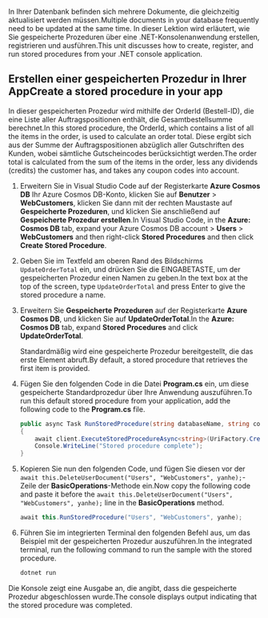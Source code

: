 <span data-ttu-id="29fe7-101">In Ihrer Datenbank befinden sich mehrere Dokumente, die gleichzeitig aktualisiert werden müssen.</span><span class="sxs-lookup"><span data-stu-id="29fe7-101">Multiple documents in your database frequently need to be updated at the same time.</span></span> <span data-ttu-id="29fe7-102">In dieser Lektion wird erläutert, wie Sie gespeicherte Prozeduren über eine .NET-Konsolenanwendung erstellen, registrieren und ausführen.</span><span class="sxs-lookup"><span data-stu-id="29fe7-102">This unit discusses how to create, register, and run stored procedures from your .NET console application.</span></span>

## <a name="create-a-stored-procedure-in-your-app"></a><span data-ttu-id="29fe7-103">Erstellen einer gespeicherten Prozedur in Ihrer App</span><span class="sxs-lookup"><span data-stu-id="29fe7-103">Create a stored procedure in your app</span></span>

<span data-ttu-id="29fe7-104">In dieser gespeicherten Prozedur wird mithilfe der OrderId (Bestell-ID), die eine Liste aller Auftragspositionen enthält, die Gesamtbestellsumme berechnet.</span><span class="sxs-lookup"><span data-stu-id="29fe7-104">In this stored procedure, the OrderId, which contains a list of all the items in the order, is used to calculate an order total.</span></span> <span data-ttu-id="29fe7-105">Diese ergibt sich aus der Summe der Auftragspositionen abzüglich aller Gutschriften des Kunden, wobei sämtliche Gutscheincodes berücksichtigt werden.</span><span class="sxs-lookup"><span data-stu-id="29fe7-105">The order total is calculated from the sum of the items in the order, less any dividends (credits) the customer has, and takes any coupon codes into account.</span></span>

1. <span data-ttu-id="29fe7-106">Erweitern Sie in Visual Studio Code auf der Registerkarte **Azure Cosmos DB** Ihr Azure Cosmos DB-Konto, klicken Sie auf **Benutzer** > **WebCustomers**, klicken Sie dann mit der rechten Maustaste auf **Gespeicherte Prozeduren**, und klicken Sie anschließend auf **Gespeicherte Prozedur erstellen**.</span><span class="sxs-lookup"><span data-stu-id="29fe7-106">In Visual Studio Code, in the **Azure: Cosmos DB** tab, expand your Azure Cosmos DB account > **Users** > **WebCustomers** and then right-click **Stored Procedures** and then click **Create Stored Procedure**.</span></span>

1. <span data-ttu-id="29fe7-107">Geben Sie im Textfeld am oberen Rand des Bildschirms `UpdateOrderTotal` ein, und drücken Sie die EINGABETASTE, um der gespeicherten Prozedur einen Namen zu geben.</span><span class="sxs-lookup"><span data-stu-id="29fe7-107">In the text box at the top of the screen, type `UpdateOrderTotal` and press Enter to give the stored procedure a name.</span></span>

1. <span data-ttu-id="29fe7-108">Erweitern Sie **Gespeicherte Prozeduren** auf der Registerkarte **Azure Cosmos DB**, und klicken Sie auf **UpdateOrderTotal**.</span><span class="sxs-lookup"><span data-stu-id="29fe7-108">In the **Azure: Cosmos DB** tab, expand **Stored Procedures** and click **UpdateOrderTotal**.</span></span>

    <span data-ttu-id="29fe7-109">Standardmäßig wird eine gespeicherte Prozedur bereitgestellt, die das erste Element abruft.</span><span class="sxs-lookup"><span data-stu-id="29fe7-109">By default, a stored procedure that retrieves the first item is provided.</span></span>

1. <span data-ttu-id="29fe7-110">Fügen Sie den folgenden Code in die Datei **Program.cs** ein, um diese gespeicherte Standardprozedur über Ihre Anwendung auszuführen.</span><span class="sxs-lookup"><span data-stu-id="29fe7-110">To run this default stored procedure from your application, add the following code to the **Program.cs** file.</span></span>

    ```csharp
    public async Task RunStoredProcedure(string databaseName, string collectionName, User user)
    {
        await client.ExecuteStoredProcedureAsync<string>(UriFactory.CreateStoredProcedureUri(databaseName, collectionName, "UpdateOrderTotal"), new RequestOptions { PartitionKey = new PartitionKey(user.UserId) });
        Console.WriteLine("Stored procedure complete");
    }
    ```

1. <span data-ttu-id="29fe7-111">Kopieren Sie nun den folgenden Code, und fügen Sie diesen vor der `await this.DeleteUserDocument("Users", "WebCustomers", yanhe);`-Zeile der **BasicOperations**-Methode ein.</span><span class="sxs-lookup"><span data-stu-id="29fe7-111">Now copy the following code and paste it before the `await this.DeleteUserDocument("Users", "WebCustomers", yanhe);` line in the **BasicOperations** method.</span></span>

    ```csharp
    await this.RunStoredProcedure("Users", "WebCustomers", yanhe);
    ```

1. <span data-ttu-id="29fe7-112">Führen Sie im integrierten Terminal den folgenden Befehl aus, um das Beispiel mit der gespeicherten Prozedur auszuführen.</span><span class="sxs-lookup"><span data-stu-id="29fe7-112">In the integrated terminal, run the following command to run the sample with the stored procedure.</span></span>

    ```bash
    dotnet run
    ```

<span data-ttu-id="29fe7-113">Die Konsole zeigt eine Ausgabe an, die angibt, dass die gespeicherte Prozedur abgeschlossen wurde.</span><span class="sxs-lookup"><span data-stu-id="29fe7-113">The console displays output indicating that the stored procedure was completed.</span></span>
